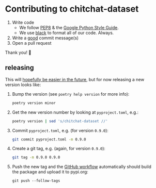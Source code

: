 # Contributing to chitchat-dataset

1. Write code
   - We follow [PEP8] & the [Google Python Style Guide].
   - We use [black] to format all of our code. Always.
1. Write a [good](https://chris.beams.io/posts/git-commit/#seven-rules) commit message(s)
1. Open a pull request

Thank you! :tada:

## releasing

This will [hopefully be easier in the future](https://github.com/python-poetry/poetry/issues/1949), but for now releasing a new version looks
like:

1. Bump the version (see `poetry help version` for more info):

   ```bash
   poetry version minor
   ```

1. Get the new version number by looking at `pyproject.toml`, e.g.:

   ```bash
   poetry version | sed 's/chitchat-dataset //'
   ```

1. Commit `pyproject.toml`, e.g. (for version `0.9.0`):

   ```bash
   git commit pyproject.toml -m 0.9.0
   ```

1. Create a git tag, e.g. (again, for version `0.9.0`):

   ```bash
   git tag -m 0.9.0 0.9.0
   ```

1. Push the new tag and the [GitHub workflow] automatically should build the
   package and upload it to pypi.org:

   ```
   git push --follow-tags
   ```

[pep8]: https://www.python.org/dev/peps/pep-0008/
[google python style guide]: https://google.github.io/styleguide/pyguide.html
[black]: https://github.com/psf/black
[github workflow]: https://github.com/BYU-PCCL/chitchat-dataset/actions
